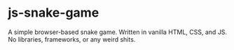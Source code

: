 # js-snake-game
A simple browser-based snake game. Written in vanilla HTML, CSS, and JS. No libraries, frameworks, or any weird shits.
